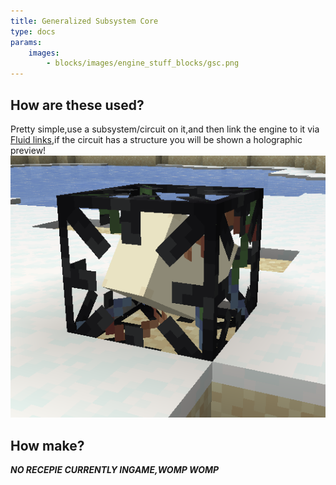 ```yaml
---
title: Generalized Subsystem Core
type: docs
params:
    images:
        - blocks/images/engine_stuff_blocks/gsc.png
---
```


## How are these used?

Pretty simple,use a subsystem/circuit on it,and then link the engine to it via [Fluid links](../../blocks/fluid_links.md),if the circuit has a structure you will be shown a holographic preview!
![Image of the GSC](images/engine_stuff_blocks/gsc.png)

## How make?
***NO RECEPIE CURRENTLY INGAME,WOMP WOMP***